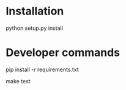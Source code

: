 
# Installation

python setup.py install


# Developer commands

pip install -r requirements.txt

make test

